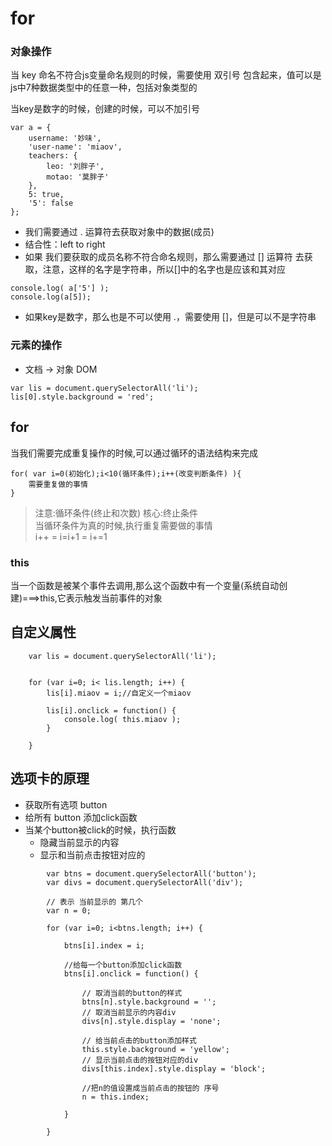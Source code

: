 # for
### 对象操作
当 key 命名不符合js变量命名规则的时候，需要使用 双引号 包含起来，值可以是js中7种数据类型中的任意一种，包括对象类型的

当key是数字的时候，创建的时候，可以不加引号


```
var a = {
    username: '妙味',
    'user-name': 'miaov',
    teachers: {
        leo: '刘胖子',
        motao: '莫胖子'
    },
    5: true,
    '5': false
};
```
* 我们需要通过 . 运算符去获取对象中的数据(成员)
* 结合性：left to right
* 如果 我们要获取的成员名称不符合命名规则，那么需要通过 [] 运算符 去获取，注意，这样的名字是字符串，所以[]中的名字也是应该和其对应



```
console.log( a['5'] );
console.log(a[5]);
```

* 如果key是数字，那么也是不可以使用 .，需要使用 []，但是可以不是字符串


### 元素的操作
* 文档 -> 对象  DOM

```
var lis = document.querySelectorAll('li');
lis[0].style.background = 'red';
```


## for
当我们需要完成重复操作的时候,可以通过循环的语法结构来完成

```
for( var i=0(初始化);i<10(循环条件);i++(改变判断条件) ){
    需要重复做的事情
}
```
> 注意:循环条件(终止和次数) 核心:终止条件    
> 当循环条件为真的时候,执行重复需要做的事情    
> i++  =  i=i+1  = i+=1

### this
当一个函数是被某个事件去调用,那么这个函数中有一个变量(系统自动创建)===>this,它表示触发当前事件的对象

## 自定义属性

```
    var lis = document.querySelectorAll('li');


    for (var i=0; i< lis.length; i++) {
        lis[i].miaov = i;//自定义一个miaov

        lis[i].onclick = function() {
            console.log( this.miaov );
        }

    }
```

## 选项卡的原理
*  获取所有选项 button
*  给所有 button 添加click函数
*  当某个button被click的时候，执行函数
    *    隐藏当前显示的内容
    *    显示和当前点击按钮对应的

```
        var btns = document.querySelectorAll('button');
        var divs = document.querySelectorAll('div');

        // 表示 当前显示的 第几个
        var n = 0;

        for (var i=0; i<btns.length; i++) {

            btns[i].index = i;

            //给每一个button添加click函数
            btns[i].onclick = function() {

                // 取消当前的button的样式
                btns[n].style.background = '';
                // 取消当前显示的内容div
                divs[n].style.display = 'none';

                // 给当前点击的button添加样式
                this.style.background = 'yellow';
                // 显示当前点击的按钮对应的div
                divs[this.index].style.display = 'block';

                //把n的值设置成当前点击的按钮的 序号
                n = this.index;

            }

        }
```
